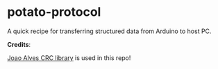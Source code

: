 # potato-protocol
A quick recipe for transferring structured data from Arduino to host PC.

**Credits**:

 [Joao Alves CRC library](https://github.com/jpralves/crc16/tree/492dbcf2329147ed404eba1fc523af84430d5ec0) is used in this repo!
